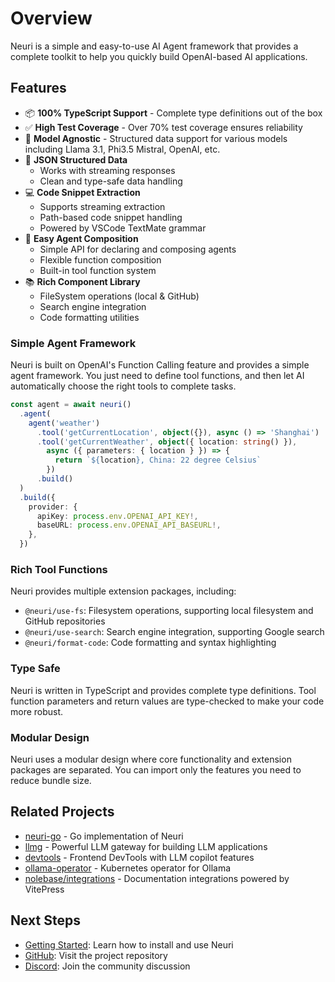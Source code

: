 # Overview

Neuri is a simple and easy-to-use AI Agent framework that provides a complete toolkit to help you quickly build OpenAI-based AI applications.

## Features

- 📦 **100% TypeScript Support** - Complete type definitions out of the box
- ✅ **High Test Coverage** - Over 70% test coverage ensures reliability
- 🧠 **Model Agnostic** - Structured data support for various models including Llama 3.1, Phi3.5 Mistral, OpenAI, etc.
- 📃 **JSON Structured Data**
  - Works with streaming responses
  - Clean and type-safe data handling
- 💻 **Code Snippet Extraction**
  - Supports streaming extraction
  - Path-based code snippet handling
  - Powered by VSCode TextMate grammar
- 👷 **Easy Agent Composition**
  - Simple API for declaring and composing agents
  - Flexible function composition
  - Built-in tool function system
- 📚 **Rich Component Library**
  - FileSystem operations (local & GitHub)
  - Search engine integration
  - Code formatting utilities

### Simple Agent Framework

Neuri is built on OpenAI's Function Calling feature and provides a simple agent framework. You just need to define tool functions, and then let AI automatically choose the right tools to complete tasks.

```ts
const agent = await neuri()
  .agent(
    agent('weather')
      .tool('getCurrentLocation', object({}), async () => 'Shanghai')
      .tool('getCurrentWeather', object({ location: string() }),
        async ({ parameters: { location } }) => {
          return `${location}, China: 22 degree Celsius`
        })
      .build()
  )
  .build({
    provider: {
      apiKey: process.env.OPENAI_API_KEY!,
      baseURL: process.env.OPENAI_API_BASEURL!,
    },
  })
```

### Rich Tool Functions

Neuri provides multiple extension packages, including:

- `@neuri/use-fs`: Filesystem operations, supporting local filesystem and GitHub repositories
- `@neuri/use-search`: Search engine integration, supporting Google search
- `@neuri/format-code`: Code formatting and syntax highlighting

### Type Safe

Neuri is written in TypeScript and provides complete type definitions. Tool function parameters and return values are type-checked to make your code more robust.

### Modular Design

Neuri uses a modular design where core functionality and extension packages are separated. You can import only the features you need to reduce bundle size.

## Related Projects

- [neuri-go](https://github.com/lingticio/neuri-go) - Go implementation of Neuri
- [llmg](https://github.com/lingticio/llmg) - Powerful LLM gateway for building LLM applications
- [devtools](https://github.com/guiiai/devtools) - Frontend DevTools with LLM copilot features
- [ollama-operator](https://github.com/nekomeowww/ollama-operator) - Kubernetes operator for Ollama
- [nolebase/integrations](https://github.com/nolebase/integrations) - Documentation integrations powered by VitePress

## Next Steps

- [Getting Started](/pages/en/guide/getting-started): Learn how to install and use Neuri
- [GitHub](https://github.com/lingticio/neuri-js): Visit the project repository
- [Discord](https://discord.gg/link-to-your-discord): Join the community discussion
